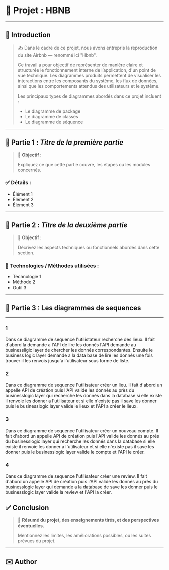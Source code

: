 # 📘 Projet : HBNB

---

## 📝 Introduction

> ✍️ Dans le cadre de ce projet, nous avons entrepris la reproduction du site Airbnb — renommé ici "Hbnb".
>
> Ce travail a pour objectif de représenter de manière claire et structurée le fonctionnement interne de l’application, d'un point de vue technique.
> Les diagrammes produits permettent de visualiser les interactions entre les composants du système, les flux de données, ainsi que les comportements attendus des utilisateurs et le système.
>
> Les principaux types de diagrammes abordés dans ce projet incluent :
> - Le diagramme de package
> - Le diagramme de classes
> - Le diagramme de séquence

---

## 🔹 Partie 1 : *Titre de la première partie*

> 🎯 **Objectif :**
>
> Expliquez ce que cette partie couvre, les étapes ou les modules concernés.

### ✅ Détails :

- Élément 1
- Élément 2
- Élément 3

---

## 🔹 Partie 2 : *Titre de la deuxième partie*

> 🎯 **Objectif :**
>
> Décrivez les aspects techniques ou fonctionnels abordés dans cette section.

### 🔧 Technologies / Méthodes utilisées :

- Technologie 1
- Méthode 2
- Outil 3

---

## 🔹 Partie 3 : Les diagrammes de sequences

---

### 1



Dans ce diagramme de sequence l'utilistateur recherche des lieux.
Il fait d'abord la demande a l'API de lire les donnés l'API demande au businessligic layer de chercher les donnés correspondantes.
Ensuite le business logic layer demande a la data base de lire les donnés une fois trouver il les renvois jusqu'a l'utilisateur sous forme de liste.

### 2



Dans ce diagramme de sequence l'utilisateur créer un lieu.
Il fait d'abord un appelle API de création puis l'API valide les donnés au près du businesslogic layer qui recherche les donnés dans la database si elle existe il renvoie les donner a l'utilisateur 
et si elle n'existe pas il save les donner puis le businesslogic layer valide le lieux et l'API a créer le lieux.

### 3



Dans ce diagramme de sequence l'utilisateur créer un nouveau compte.
Il fait d'abord un appelle API de création puis l'API valide les donnés au près du businesslogic layer qui recherche les donnés dans la database si elle existe il renvoie les donner a l'utilisateur 
et si elle n'existe pas il save les donner puis le businesslogic layer valide le compte et l'API le créer.

### 4



Dans ce diagramme de sequence l'utilisateur créer une review.
Il fait d'abord un appelle API de création puis l'API valide les donnés au près du businesslogic layer qui demande a la database de save les donner puis le businesslogic layer valide la review et l'API la créer.

## ✅ Conclusion

> 📌 **Résumé du projet, des enseignements tirés, et des perspectives éventuelles.**
>
> Mentionnez les limites, les améliorations possibles, ou les suites prévues du projet.

---

## ✉️ Author
